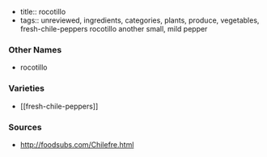 - title:: rocotillo
- tags:: unreviewed, ingredients, categories, plants, produce, vegetables, fresh-chile-peppers
rocotillo another small, mild pepper

### Other Names

* rocotillo

### Varieties

* [[fresh-chile-peppers]]

### Sources
* http://foodsubs.com/Chilefre.html
